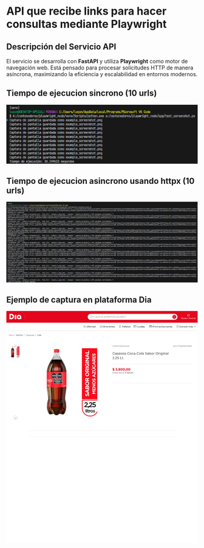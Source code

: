 # API que recibe links para hacer consultas mediante Playwright
## Descripción del Servicio API
El servicio se desarrolla con **FastAPI** y utiliza **Playwright** como motor de navegación web. Está pensado para procesar solicitudes HTTP de manera asíncrona, maximizando la eficiencia y escalabilidad en entornos modernos.
## Tiempo de ejecucion sincrono (10 urls)
![alt text](image.png)
## Tiempo de ejecucion asincrono usando httpx (10 urls)
![alt text](image-1.png)
## Ejemplo de captura en plataforma Dia
![alt text](image-2.png)